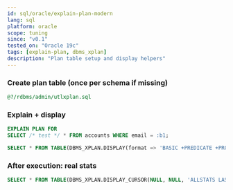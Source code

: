 ```yaml
---
id: sql/oracle/explain-plan-modern
lang: sql
platform: oracle
scope: tuning
since: "v0.1"
tested_on: "Oracle 19c"
tags: [explain-plan, dbms_xplan]
description: "Plan table setup and display helpers"
---
```


### Create plan table (once per schema if missing)
```sql
@?/rdbms/admin/utlxplan.sql
```

### Explain + display
```sql
EXPLAIN PLAN FOR
SELECT /* test */ * FROM accounts WHERE email = :b1;

SELECT * FROM TABLE(DBMS_XPLAN.DISPLAY(format => 'BASIC +PREDICATE +PROJECTION'));
```
### After execution: real stats
```sql
SELECT * FROM TABLE(DBMS_XPLAN.DISPLAY_CURSOR(NULL, NULL, 'ALLSTATS LAST'));
```
